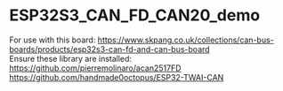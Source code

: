 # ESP32S3_CAN_FD_CAN20_demo

For use with this board:
https://www.skpang.co.uk/collections/can-bus-boards/products/esp32s3-can-fd-and-can-bus-board
<br>
Ensure these library are installed:
https://github.com/pierremolinaro/acan2517FD<br>
https://github.com/handmade0octopus/ESP32-TWAI-CAN




